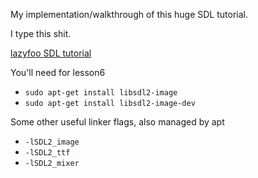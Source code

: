 My implementation/walkthrough of this huge SDL tutorial.

I type this shit.

[lazyfoo SDL tutorial](http://lazyfoo.net/tutorials/SDL/01_hello_SDL/index.php)

You'll need for lesson6
* `sudo apt-get install libsdl2-image`
* `sudo apt-get install libsdl2-image-dev`

Some other useful linker flags, also managed by apt
* `-lSDL2_image`
* `-lSDL2_ttf`
* `-lSDL2_mixer`
